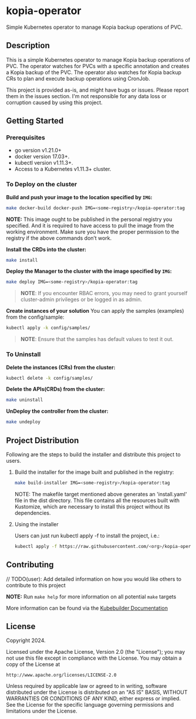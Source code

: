 # kopia-operator

Simple Kubernetes operator to manage Kopia backup operations of PVC.

## Description

This is a simple Kubernetes operator to manage Kopia backup operations of PVC.
The operator watches for PVCs with a specific annotation and creates a Kopia backup of the PVC.
The operator also watches for Kopia backup CRs to plan and execute backup operations using CronJob.

This project is provided as-is, and might have bugs or issues. Please report them in the issues section.
I'm not responsible for any data loss or corruption caused by using this project.

## Getting Started

### Prerequisites

- go version v1.21.0+
- docker version 17.03+.
- kubectl version v1.11.3+.
- Access to a Kubernetes v1.11.3+ cluster.

### To Deploy on the cluster

**Build and push your image to the location specified by `IMG`:**

```sh
make docker-build docker-push IMG=<some-registry>/kopia-operator:tag
```

**NOTE:** This image ought to be published in the personal registry you specified.
And it is required to have access to pull the image from the working environment.
Make sure you have the proper permission to the registry if the above commands don’t work.

**Install the CRDs into the cluster:**

```sh
make install
```

**Deploy the Manager to the cluster with the image specified by `IMG`:**

```sh
make deploy IMG=<some-registry>/kopia-operator:tag
```

> **NOTE**: If you encounter RBAC errors, you may need to grant yourself cluster-admin
> privileges or be logged in as admin.

**Create instances of your solution**
You can apply the samples (examples) from the config/sample:

```sh
kubectl apply -k config/samples/
```

> **NOTE**: Ensure that the samples has default values to test it out.

### To Uninstall

**Delete the instances (CRs) from the cluster:**

```sh
kubectl delete -k config/samples/
```

**Delete the APIs(CRDs) from the cluster:**

```sh
make uninstall
```

**UnDeploy the controller from the cluster:**

```sh
make undeploy
```

## Project Distribution

Following are the steps to build the installer and distribute this project to users.

1. Build the installer for the image built and published in the registry:

   ```sh
   make build-installer IMG=<some-registry>/kopia-operator:tag
   ```

   NOTE: The makefile target mentioned above generates an 'install.yaml'
   file in the dist directory. This file contains all the resources built
   with Kustomize, which are necessary to install this project without
   its dependencies.

2. Using the installer

   Users can just run kubectl apply -f <URL for YAML BUNDLE> to install the project, i.e.:

   ```sh
   kubectl apply -f https://raw.githubusercontent.com/<org>/kopia-operator/<tag or branch>/dist/install.yaml
   ```

## Contributing

// TODO(user): Add detailed information on how you would like others to contribute to this project

**NOTE:** Run `make help` for more information on all potential `make` targets

More information can be found via the [Kubebuilder Documentation](https://book.kubebuilder.io/introduction.html)

## License

Copyright 2024.

Licensed under the Apache License, Version 2.0 (the "License");
you may not use this file except in compliance with the License.
You may obtain a copy of the License at

    http://www.apache.org/licenses/LICENSE-2.0

Unless required by applicable law or agreed to in writing, software
distributed under the License is distributed on an "AS IS" BASIS,
WITHOUT WARRANTIES OR CONDITIONS OF ANY KIND, either express or implied.
See the License for the specific language governing permissions and
limitations under the License.
